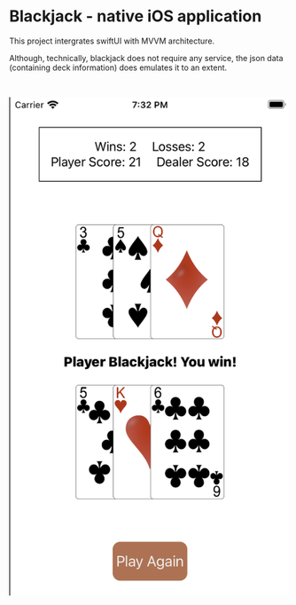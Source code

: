 # Blackjack - native iOS application

This project intergrates swiftUI with MVVM architecture.

Although, technically, blackjack does not require any service, the json data (containing deck information) does emulates it to an extent.

<br>

![](https://github.com/Caldarie/blackjack/blob/master/assets/demo%20pictures/Finish.png)


